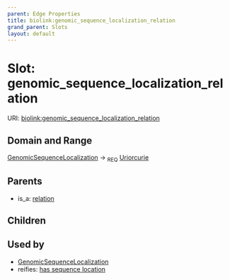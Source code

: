 ```yaml
---
parent: Edge Properties
title: biolink:genomic_sequence_localization_relation
grand_parent: Slots
layout: default
---
```


# Slot: genomic_sequence_localization_relation




URI: [biolink:genomic_sequence_localization_relation](https://w3id.org/biolink/vocab/genomic_sequence_localization_relation)

## Domain and Range

[GenomicSequenceLocalization](GenomicSequenceLocalization.md) ->  <sub>REQ</sub> [Uriorcurie](types/Uriorcurie.md)

## Parents

 *  is_a: [relation](relation.md)

## Children


## Used by

 * [GenomicSequenceLocalization](GenomicSequenceLocalization.md)
 *  reifies: [has sequence location](has_sequence_location.md)
